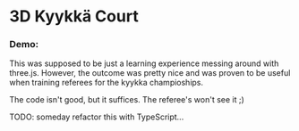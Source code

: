<h1>3D Kyykkä Court</h1>
<h3>Demo: </h3>
<p>	This was supposed to be just a learning experience messing around with three.js.
However, the outcome was pretty nice and was proven to be useful when training
referees for the kyykka champioships.</p>
<p>The code isn't good, but it suffices. The referee's won't see it ;)</p>
<p>TODO: someday refactor this with TypeScript...</p>